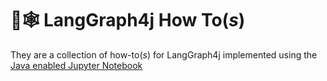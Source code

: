 # 🦜🕸️ LangGraph4j How To(_s_)

They are a collection of how-to(_s_) for LangGraph4j implemented using the [Java enabled Jupyter Notebook](https://github.com/padreati/rapaio-jupyter-kernel)
